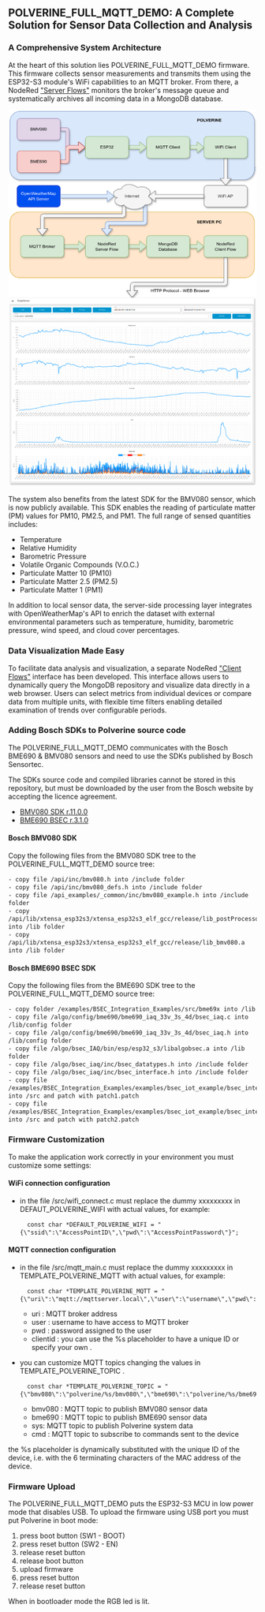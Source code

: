 ## POLVERINE_FULL_MQTT_DEMO: A Complete Solution for Sensor Data Collection and Analysis

### A Comprehensive System Architecture

At the heart of this solution lies POLVERINE_FULL_MQTT_DEMO firmware. This firmware collects sensor measurements and transmits them using the ESP32-S3 module's WiFi capabilities to an MQTT broker. From there, a NodeRed ["Server Flows"](../nodered/server_flows.json) monitors the broker's message queue and systematically archives all incoming data in a MongoDB database.

![](../images/scada_flow.png)

The system also benefits from the latest SDK for the BMV080 sensor, which is now publicly available. This SDK enables the reading of particulate matter (PM) values for PM10, PM2.5, and PM1. The full range of sensed quantities includes:

- Temperature
- Relative Humidity
- Barometric Pressure
- Volatile Organic Compounds (V.O.C.)
- Particulate Matter 10 (PM10)
- Particulate Matter 2.5 (PM2.5)
- Particulate Matter 1 (PM1)

In addition to local sensor data, the server-side processing layer integrates with OpenWeatherMap's API to enrich the dataset with external environmental parameters such as temperature, humidity, barometric pressure, wind speed, and cloud cover percentages.

### Data Visualization Made Easy

To facilitate data analysis and visualization, a separate NodeRed ["Client Flows"]((../nodered/client_flows.json)) interface has been developed. This interface allows users to dynamically query the MongoDB repository and visualize data directly in a web browser. Users can select metrics from individual devices or compare data from multiple units, with flexible time filters enabling detailed examination of trends over configurable periods.

### Adding Bosch SDKs to Polverine source code

The POLVERINE_FULL_MQTT_DEMO communicates with the Bosch BME690 & BMV080 sensors and need to use the SDKs published by Bosch Sensortec.

The SDKs source code and compiled libraries cannot be stored in this repository, but must be downloaded by the user from the Bosch website by accepting the licence agreement.

- [BMV080 SDK r.11.0.0](https://www.bosch-sensortec.com/software-tools/double-opt-in-forms/sdk-v11-0-0.html)
- [BME690 BSEC r.3.1.0](https://www.bosch-sensortec.com/software-tools/double-opt-in-forms/bsec-software-3-1-0-0-form-1.html)


#### Bosch BMV080 SDK

Copy the following files from the BMV080 SDK tree to the POLVERINE_FULL_MQTT_DEMO source tree:
```
- copy file /api/inc/bmv080.h into /include folder
- copy file /api/inc/bmv080_defs.h into /include folder
- copy file /api_examples/_common/inc/bmv080_example.h into /include folder
- copy /api/lib/xtensa_esp32s3/xtensa_esp32s3_elf_gcc/release/lib_postProcessor.a into /lib folder
- copy /api/lib/xtensa_esp32s3/xtensa_esp32s3_elf_gcc/release/lib_bmv080.a into /lib folder
```
#### Bosch BME690 BSEC SDK

Copy the following files from the BME690 SDK tree to the POLVERINE_FULL_MQTT_DEMO source tree:
```
- copy folder /examples/BSEC_Integration_Examples/src/bme69x into /lib
- copy file /algo/config/bme690/bme690_iaq_33v_3s_4d/bsec_iaq.c into /lib/config folder
- copy file /algo/config/bme690/bme690_iaq_33v_3s_4d/bsec_iaq.h into /lib/config folder
- copy file /algo/bsec_IAQ/bin/esp/esp32_s3/libalgobsec.a into /lib folder
- copy file /algo/bsec_iaq/inc/bsec_datatypes.h into /include folder
- copy file /algo/bsec_iaq/inc/bsec_interface.h into /include folder
- copy file /examples/BSEC_Integration_Examples/examples/bsec_iot_example/bsec_integration.c into /src and patch with patch1.patch
- copy file /examples/BSEC_Integration_Examples/examples/bsec_iot_example/bsec_integration.h into /src and patch with patch2.patch
```
### Firmware Customization

To make the application work correctly in your environment you must customize some settings:

#### WiFi connection configuration

- in the file /src/wifi_connect.c must replace the dummy xxxxxxxxx in DEFAUT_POLVERINE_WIFI with actual values, for example:

		const char *DEFAULT_POLVERINE_WIFI = "{\"ssid\":\"AccessPointID\",\"pwd\":\"AccessPointPassword\"}";

#### MQTT connection configuration

- in the file /src/mqtt_main.c must replace the dummy xxxxxxxxx in TEMPLATE_POLVERINE_MQTT with actual values, for example:

		const char *TEMPLATE_POLVERINE_MQTT = "{\"uri\":\"mqtt://mqttserver.local\",\"user\":\"username\",\"pwd\":\"userpassword\",\"clientid\":\"%s\"}";

	- uri : MQTT broker address
	- user : username to have access to MQTT broker
	- pwd : password assigned to the user
	- clientid : you can use the %s placeholder to have a unique ID or specify your own .

- you can customize MQTT topics changing the values in TEMPLATE_POLVERINE_TOPIC .

		const char *TEMPLATE_POLVERINE_TOPIC = "{\"bmv080\":\"polverine/%s/bmv080\",\"bme690\":\"polverine/%s/bme690\",\"cmd\":\"polverine/%s/cmd\"}";

	- bmv080 : MQTT topic to publish BMV080 sensor data
	- bme690 : MQTT topic to publish BME690 sensor data
	- sys: MQTT topic to publish Polverine system data
	- cmd : MQTT topic to subscribe to commands sent to the device

the %s placeholder is dynamically substituted with the unique ID of the device, i.e. with the 6 terminating characters of the MAC address of the device.


### Firmware Upload
The POLVERINE_FULL_MQTT_DEMO puts the ESP32-S3 MCU in low power mode that disables USB. To upload the firmware using USB port you must put Polverine in boot mode: 

1. press boot button (SW1 - BOOT)
2. press reset button (SW2 - EN)
3. release reset button
4. release boot button
5. upload firmware
6. press reset button
7. release reset button


When in bootloader mode the RGB led is lit.